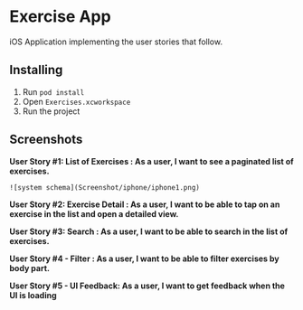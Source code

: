 # Exercise App

 iOS Application implementing the user stories that follow.
## Installing
1. Run `pod install`
2. Open `Exercises.xcworkspace`
3. Run the project
## Screenshots
**User Story #1: List of Exercises : As a user, I want to see a paginated list of exercises.**

```
![system schema](Screenshot/iphone/iphone1.png)
```

**User Story #2: Exercise Detail : As a user, I want to be able to tap on an exercise in the list and open a detailed view.**

**User Story #3: Search : As a user, I want to be able to search in the list of exercises.**

**User Story #4 - Filter : As a user, I want to be able to filter exercises by body part.**

**User Story #5 - UI Feedback: As a user, I want to get feedback when the UI is loading**